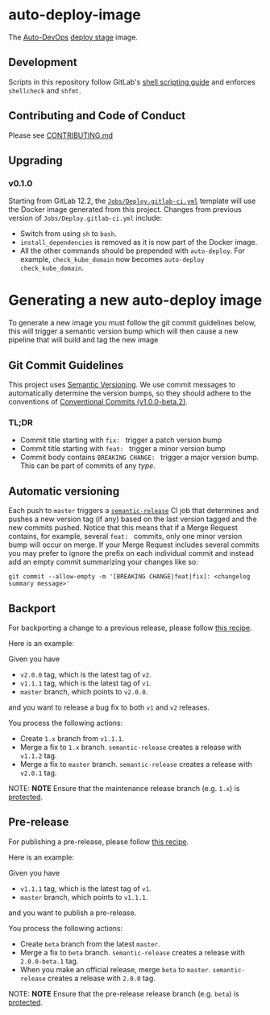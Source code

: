 # auto-deploy-image

The [Auto-DevOps](https://docs.gitlab.com/ee/topics/autodevops/) [deploy stage](https://gitlab.com/gitlab-org/gitlab-ce/blob/master/lib/gitlab/ci/templates/Jobs/Deploy.gitlab-ci.yml) image.


## Development

Scripts in this repository follow GitLab's
[shell scripting guide](https://docs.gitlab.com/ee/development/shell_scripting_guide/)
and enforces `shellcheck` and `shfmt`.

## Contributing and Code of Conduct

Please see [CONTRIBUTING.md](CONTRIBUTING.md)

## Upgrading

### v0.1.0

Starting from GitLab 12.2, the [`Jobs/Deploy.gitlab-ci.yml`](https://gitlab.com/gitlab-org/gitlab-ce/blob/master/lib/gitlab/ci/templates/Jobs/Deploy.gitlab-ci.yml)
template will use the Docker image generated from this project. Changes from previous version of `Jobs/Deploy.gitlab-ci.yml` include:

* Switch from using `sh` to `bash`.
* `install_dependencies` is removed as it is now part of the Docker image.
*  All the other commands should be prepended with `auto-deploy`.
   For example, `check_kube_domain` now becomes `auto-deploy check_kube_domain`.

# Generating a new auto-deploy image

To generate a new image you must follow the git commit guidelines below, this
will trigger a semantic version bump which will then cause a new pipeline
that will build and tag the new image

## Git Commit Guidelines

This project uses [Semantic Versioning](https://semver.org). We use commit
messages to automatically determine the version bumps, so they should adhere to
the conventions of [Conventional Commits (v1.0.0-beta.2)](https://www.conventionalcommits.org/en/v1.0.0-beta.2/).

### TL;DR

- Commit title starting with `fix: ` trigger a patch version bump
- Commit title starting with `feat: ` trigger a minor version bump
- Commit body contains `BREAKING CHANGE: ` trigger a major version bump. This can be part of commits of any _type_.

## Automatic versioning

Each push to `master` triggers a [`semantic-release`](https://semantic-release.gitbook.io/semantic-release/)
CI job that determines and pushes a new version tag (if any) based on the
last version tagged and the new commits pushed. Notice that this means that if a
Merge Request contains, for example, several `feat: ` commits, only one minor
version bump will occur on merge. If your Merge Request includes several commits
you may prefer to ignore the prefix on each individual commit and instead add
an empty commit summarizing your changes like so:

```
git commit --allow-empty -m '[BREAKING CHANGE|feat|fix]: <changelog summary message>'
```

## Backport

For backporting a change to a previous release, please follow [this recipe](https://github.com/semantic-release/semantic-release/blob/master/docs/recipes/maintenance-releases.md#publishing-maintenance-releases).

Here is an example:

Given you have

- `v2.0.0` tag, which is the latest tag of `v2`.
- `v1.1.1` tag, which is the latest tag of `v1`.
- `master` branch, which points to `v2.0.0`.

and you want to release a bug fix to both `v1` and `v2` releases.

You process the following actions:

- Create `1.x` branch from `v1.1.1`.
- Merge a fix to `1.x` branch. `semantic-release` creates a release with  `v1.1.2` tag.
- Merge a fix to `master` branch. `semantic-release` creates a release with `v2.0.1` tag.

NOTE: **NOTE**
Ensure that the maintenance release branch (e.g. `1.x`) is [protected](https://docs.gitlab.com/ee/user/project/protected_branches.html).

## Pre-release

For publishing a pre-release, please follow [this recipe](https://github.com/semantic-release/semantic-release/blob/master/docs/recipes/pre-releases.md#publishing-pre-releases).

Here is an example:

Given you have

- `v1.1.1` tag, which is the latest tag of `v1`.
- `master` branch, which points to `v1.1.1`.

and you want to publish a pre-release.

You process the following actions:

- Create `beta` branch from the latest `master`.
- Merge a fix to `beta` branch. `semantic-release` creates a release with `2.0.0-beta.1` tag.
- When you make an official release, merge `beta` to `master`. `semantic-release` creates a release with `2.0.0` tag.

NOTE: **NOTE**
Ensure that the pre-release release branch (e.g. `beta`) is [protected](https://docs.gitlab.com/ee/user/project/protected_branches.html).
